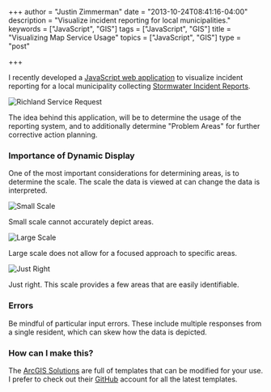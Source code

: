 +++
author = "Justin Zimmerman"
date = "2013-10-24T08:41:16-04:00"
description = "Visualize incident reporting for local municipalities."
keywords = ["JavaScript", "GIS"]
tags = ["JavaScript", "GIS"]
title = "Visualizing Map Service Usage"
topics = ["JavaScript", "GIS"]
type = "post"

+++

I recently developed a [JavaScript web application](http://75.151.252.249/RichlandHeatmap/) to visualize incident reporting for a local municipality collecting [Stormwater Incident Reports](http://75.151.252.249/RichlandServiceRequest/).

![Richland Service Request](/img/richlandheatmap.png)

The idea behind this application, will be to determine the usage of the reporting system, and to additionally determine "Problem Areas" for further corrective action planning.

### Importance of Dynamic Display

One of the most important considerations for determining areas, is to determine the scale. The scale the data is viewed at can change the data is interpreted.

![Small Scale](/img/smallscale.png)

Small scale cannot accurately depict areas.

![Large Scale](/img/largescale.png)

Large scale does not allow for a focused approach to specific areas.

![Just Right](/img/justright.png)

Just right. This scale provides a few areas that are easily identifiable.

### Errors

Be mindful of particular input errors. These include multiple responses from a single resident, which can skew how the data is depicted.

### How can I make this?

The [ArcGIS Solutions](http://solutions.arcgis.com/) are full of templates that can be modified for your use. I prefer to check out their [GitHub](https://github.com/Esri) account for all the latest templates.
